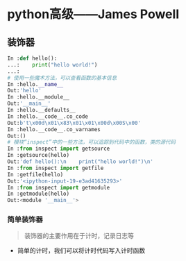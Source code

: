 # python高级——James Powell


## 装饰器


```python
In :def hello():
...:    print("hello world!")
...:    
# 使用一些魔术方法，可以查看函数的基本信息
In :hello.__name__
Out:'hello'
In :hello.__module__
Out:'__main__'
In :hello.__defaults__
In :hello.__code__.co_code
Out:b't\x00d\x01\x83\x01\x01\x00d\x00S\x00'
In :hello.__code__.co_varnames
Out:()
# 模块“inspect”中的一些方法，可以追踪到代码中的函数，类的源代码
In :from inspect import getsource
In :getsource(hello)
Out:'def hello():\n    print("hello world!")\n'
In :from inspect import getfile
In :getfile(hello)
Out:'<ipython-input-19-e3ad41635293>'
In :from inspect import getmodule
In :getmodule(hello)
Out:<module '__main__'>
```

### 简单装饰器

> 装饰器的主要作用在于计时，记录日志等

- 简单的计时，我们可以将计时代码写入计时函数

```python

```
